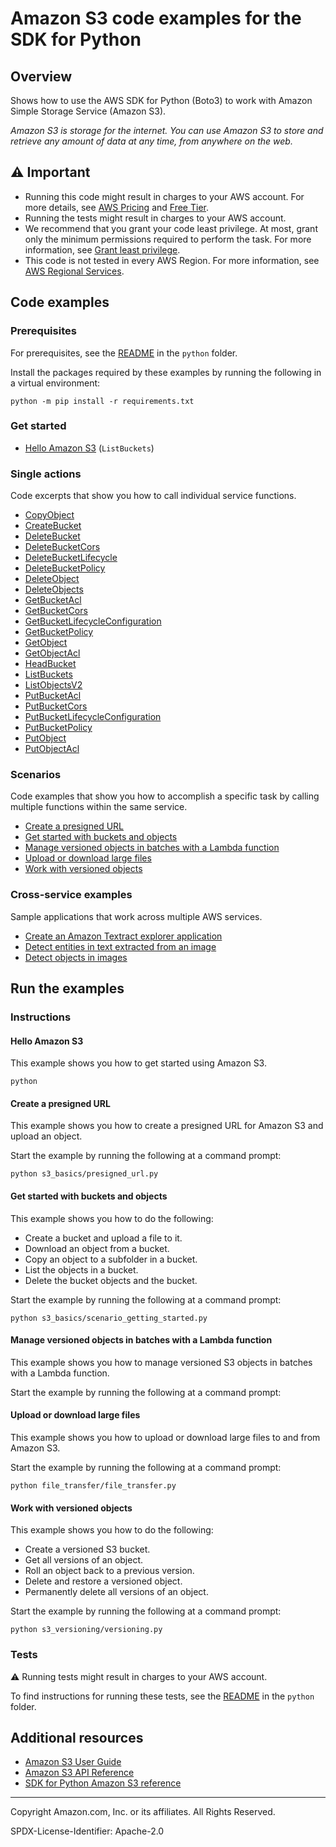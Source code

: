 # Amazon S3 code examples for the SDK for Python

## Overview

Shows how to use the AWS SDK for Python (Boto3) to work with Amazon Simple Storage Service (Amazon S3).

<!--custom.overview.start-->
<!--custom.overview.end-->

_Amazon S3 is storage for the internet. You can use Amazon S3 to store and retrieve any amount of data at any time, from anywhere on the web._

## ⚠ Important

* Running this code might result in charges to your AWS account. For more details, see [AWS Pricing](https://aws.amazon.com/pricing/) and [Free Tier](https://aws.amazon.com/free/).
* Running the tests might result in charges to your AWS account.
* We recommend that you grant your code least privilege. At most, grant only the minimum permissions required to perform the task. For more information, see [Grant least privilege](https://docs.aws.amazon.com/IAM/latest/UserGuide/best-practices.html#grant-least-privilege).
* This code is not tested in every AWS Region. For more information, see [AWS Regional Services](https://aws.amazon.com/about-aws/global-infrastructure/regional-product-services).

<!--custom.important.start-->
<!--custom.important.end-->

## Code examples

### Prerequisites

For prerequisites, see the [README](../../README.md#Prerequisites) in the `python` folder.

Install the packages required by these examples by running the following in a virtual environment:

```
python -m pip install -r requirements.txt
```

<!--custom.prerequisites.start-->
<!--custom.prerequisites.end-->

### Get started

- [Hello Amazon S3](s3_basics/hello.py#L4) (`ListBuckets`)


### Single actions

Code excerpts that show you how to call individual service functions.

- [CopyObject](s3_basics/object_wrapper.py#L125)
- [CreateBucket](s3_basics/bucket_wrapper.py#L35)
- [DeleteBucket](s3_basics/bucket_wrapper.py#L107)
- [DeleteBucketCors](s3_basics/bucket_wrapper.py#L210)
- [DeleteBucketLifecycle](s3_basics/bucket_wrapper.py#L329)
- [DeleteBucketPolicy](s3_basics/bucket_wrapper.py#L263)
- [DeleteObject](s3_basics/object_wrapper.py#L157)
- [DeleteObjects](s3_basics/object_wrapper.py#L180)
- [GetBucketAcl](s3_basics/bucket_wrapper.py#L151)
- [GetBucketCors](s3_basics/bucket_wrapper.py#L190)
- [GetBucketLifecycleConfiguration](s3_basics/bucket_wrapper.py#L305)
- [GetBucketPolicy](s3_basics/bucket_wrapper.py#L243)
- [GetObject](s3_basics/object_wrapper.py#L73)
- [GetObjectAcl](s3_basics/object_wrapper.py#L264)
- [HeadBucket](s3_basics/bucket_wrapper.py#L64)
- [ListBuckets](s3_basics/bucket_wrapper.py#L85)
- [ListObjectsV2](s3_basics/object_wrapper.py#L21)
- [PutBucketAcl](s3_basics/bucket_wrapper.py#L122)
- [PutBucketCors](s3_basics/bucket_wrapper.py#L171)
- [PutBucketLifecycleConfiguration](s3_basics/bucket_wrapper.py#L279)
- [PutBucketPolicy](s3_basics/bucket_wrapper.py#L226)
- [PutObject](s3_basics/object_wrapper.py#L35)
- [PutObjectAcl](s3_basics/object_wrapper.py#L237)

### Scenarios

Code examples that show you how to accomplish a specific task by calling multiple
functions within the same service.

- [Create a presigned URL](s3_basics/presigned_url.py)
- [Get started with buckets and objects](s3_basics/scenario_getting_started.py)
- [Manage versioned objects in batches with a Lambda function](python/code_examples/s3_versioning)
- [Upload or download large files](file_transfer/file_transfer.py)
- [Work with versioned objects](s3_versioning/versioning.py)

### Cross-service examples

Sample applications that work across multiple AWS services.

- [Create an Amazon Textract explorer application](../../cross_service/textract_explorer)
- [Detect entities in text extracted from an image](../../cross_service/textract_comprehend_notebook)
- [Detect objects in images](../../cross_service/photo_analyzer)


<!--custom.examples.start-->
<!--custom.examples.end-->

## Run the examples

### Instructions


<!--custom.instructions.start-->
<!--custom.instructions.end-->

#### Hello Amazon S3

This example shows you how to get started using Amazon S3.

```
python 
```


#### Create a presigned URL

This example shows you how to create a presigned URL for Amazon S3 and upload an object.


<!--custom.scenario_prereqs.s3_Scenario_PresignedUrl.start-->
<!--custom.scenario_prereqs.s3_Scenario_PresignedUrl.end-->

Start the example by running the following at a command prompt:

```
python s3_basics/presigned_url.py
```


<!--custom.scenarios.s3_Scenario_PresignedUrl.start-->
<!--custom.scenarios.s3_Scenario_PresignedUrl.end-->

#### Get started with buckets and objects

This example shows you how to do the following:

- Create a bucket and upload a file to it.
- Download an object from a bucket.
- Copy an object to a subfolder in a bucket.
- List the objects in a bucket.
- Delete the bucket objects and the bucket.

<!--custom.scenario_prereqs.s3_Scenario_GettingStarted.start-->
<!--custom.scenario_prereqs.s3_Scenario_GettingStarted.end-->

Start the example by running the following at a command prompt:

```
python s3_basics/scenario_getting_started.py
```


<!--custom.scenarios.s3_Scenario_GettingStarted.start-->
<!--custom.scenarios.s3_Scenario_GettingStarted.end-->

#### Manage versioned objects in batches with a Lambda function

This example shows you how to manage versioned S3 objects in batches with a Lambda function.


<!--custom.scenario_prereqs.s3_Scenario_BatchObjectVersioning.start-->
Start the example by running the following at a command prompt:

<!--custom.scenario_prereqs.s3_Scenario_BatchObjectVersioning.end-->


<!--custom.scenarios.s3_Scenario_BatchObjectVersioning.start-->
<!--custom.scenarios.s3_Scenario_BatchObjectVersioning.end-->

#### Upload or download large files

This example shows you how to upload or download large files to and from Amazon S3.


<!--custom.scenario_prereqs.s3_Scenario_UsingLargeFiles.start-->
<!--custom.scenario_prereqs.s3_Scenario_UsingLargeFiles.end-->

Start the example by running the following at a command prompt:

```
python file_transfer/file_transfer.py
```


<!--custom.scenarios.s3_Scenario_UsingLargeFiles.start-->
<!--custom.scenarios.s3_Scenario_UsingLargeFiles.end-->

#### Work with versioned objects

This example shows you how to do the following:

- Create a versioned S3 bucket.
- Get all versions of an object.
- Roll an object back to a previous version.
- Delete and restore a versioned object.
- Permanently delete all versions of an object.

<!--custom.scenario_prereqs.s3_Scenario_ObjectVersioningUsage.start-->
<!--custom.scenario_prereqs.s3_Scenario_ObjectVersioningUsage.end-->

Start the example by running the following at a command prompt:

```
python s3_versioning/versioning.py
```


<!--custom.scenarios.s3_Scenario_ObjectVersioningUsage.start-->
<!--custom.scenarios.s3_Scenario_ObjectVersioningUsage.end-->

### Tests

⚠ Running tests might result in charges to your AWS account.


To find instructions for running these tests, see the [README](../../README.md#Tests)
in the `python` folder.



<!--custom.tests.start-->
<!--custom.tests.end-->

## Additional resources

- [Amazon S3 User Guide](https://docs.aws.amazon.com/AmazonS3/latest/userguide/Welcome.html)
- [Amazon S3 API Reference](https://docs.aws.amazon.com/AmazonS3/latest/API/Welcome.html)
- [SDK for Python Amazon S3 reference](https://boto3.amazonaws.com/v1/documentation/api/latest/reference/services/s3.html)

<!--custom.resources.start-->
<!--custom.resources.end-->

---

Copyright Amazon.com, Inc. or its affiliates. All Rights Reserved.

SPDX-License-Identifier: Apache-2.0